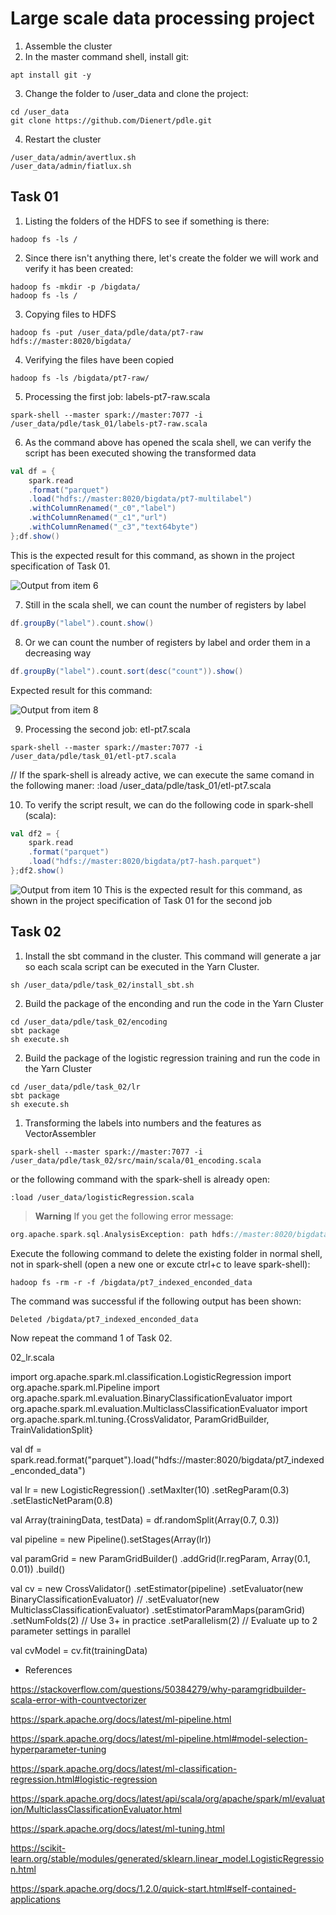 # Large scale data processing project

1. Assemble the cluster
1. In the master command shell, install git:
```
apt install git -y
```
3. Change the folder to /user_data and clone the project:
```
cd /user_data
git clone https://github.com/Dienert/pdle.git
```

4. Restart the cluster
```
/user_data/admin/avertlux.sh
/user_data/admin/fiatlux.sh
```

<!-- spark-shell
// scala version
util.Properties.versionMsg
// spark version
sc.version  -->

## Task 01

1. Listing the folders of the HDFS to see if something is there:
```
hadoop fs -ls /
```

2. Since there isn't anything there, let's create the folder we will work and verify it has been created:
```
hadoop fs -mkdir -p /bigdata/
hadoop fs -ls /
```

3. Copying files to HDFS
```
hadoop fs -put /user_data/pdle/data/pt7-raw hdfs://master:8020/bigdata/
```

4. Verifying the files have been copied
```
hadoop fs -ls /bigdata/pt7-raw/
```

5. Processing the first job: labels-pt7-raw.scala
```
spark-shell --master spark://master:7077 -i /user_data/pdle/task_01/labels-pt7-raw.scala
```

6. As the command above has opened the scala shell, we can verify the script has been executed showing the transformed data
```scala
val df = { 
	spark.read
	.format("parquet")
	.load("hdfs://master:8020/bigdata/pt7-multilabel")
	.withColumnRenamed("_c0","label")
	.withColumnRenamed("_c1","url")
	.withColumnRenamed("_c3","text64byte")
};df.show()
```

This is the expected result for this command, as shown in the project specification of Task 01.

<img src="images/output_01.png" alt="Output from item 6"/>


<!-- // sem truncar
//df.show(false) 

// Limpando todas as variáveis do spark-shell
:reset -->

7. Still in the scala shell, we can count the number of registers by label
```scala
df.groupBy("label").count.show()
```

8. Or we can count the number of registers by label and order them in a decreasing way
```scala
df.groupBy("label").count.sort(desc("count")).show()
```
Expected result for this command:

<img src="images/output_02.png" alt="Output from item 8"/>


9. Processing the second job: etl-pt7.scala
```
spark-shell --master spark://master:7077 -i /user_data/pdle/task_01/etl-pt7.scala
```

// If the spark-shell is already active, we can execute the same comand in the following maner:
:load /user_data/pdle/task_01/etl-pt7.scala

10. To verify the script result, we can do the following code in spark-shell (scala):
```scala
val df2 = { 
	spark.read
	.format("parquet")
	.load("hdfs://master:8020/bigdata/pt7-hash.parquet")
};df2.show()
```

<img src="images/output_03.png" alt="Output from item 10"/>
This is the expected result for this command, as shown in the project specification of Task 01 for the second job

<br />

## Task 02

1. Install the sbt command in the cluster. This command will generate a jar so each scala script can be executed in the Yarn Cluster.
```
sh /user_data/pdle/task_02/install_sbt.sh
```

2. Build the package of the enconding and run the code in the Yarn Cluster
```
cd /user_data/pdle/task_02/encoding
sbt package
sh execute.sh
```

2. Build the package of the logistic regression training and run the code in the Yarn Cluster
```
cd /user_data/pdle/task_02/lr
sbt package
sh execute.sh
```

1. Transforming the labels into numbers and the features as VectorAssembler
```
spark-shell --master spark://master:7077 -i /user_data/pdle/task_02/src/main/scala/01_encoding.scala
```

or the following command with the spark-shell is already open:
```
:load /user_data/logisticRegression.scala
```

> **Warning**
> If you get the following error message:

```scala
org.apache.spark.sql.AnalysisException: path hdfs://master:8020/bigdata/pt7_indexed_enconded_data already exists.
```

Execute the following command to delete the existing folder in normal shell, not in spark-shell (open a new one or excute ctrl+c to leave spark-shell):
```
hadoop fs -rm -r -f /bigdata/pt7_indexed_enconded_data
```

The command was successful if the following output has been shown:
```
Deleted /bigdata/pt7_indexed_enconded_data
```

Now repeat the command 1 of Task 02.

02_lr.scala



import org.apache.spark.ml.classification.LogisticRegression
import org.apache.spark.ml.Pipeline
import org.apache.spark.ml.evaluation.BinaryClassificationEvaluator
import org.apache.spark.ml.evaluation.MulticlassClassificationEvaluator
import org.apache.spark.ml.tuning.{CrossValidator, ParamGridBuilder, TrainValidationSplit}

val df = spark.read.format("parquet").load("hdfs://master:8020/bigdata/pt7_indexed_enconded_data")

val lr = new LogisticRegression()
  .setMaxIter(10)
  .setRegParam(0.3)
  .setElasticNetParam(0.8)

val Array(trainingData, testData) = df.randomSplit(Array(0.7, 0.3))

val pipeline = new Pipeline().setStages(Array(lr))

val paramGrid = new ParamGridBuilder()
  .addGrid(lr.regParam, Array(0.1, 0.01))
  .build()

val cv = new CrossValidator()
  .setEstimator(pipeline)
  .setEvaluator(new BinaryClassificationEvaluator)
//   .setEvaluator(new MulticlassClassificationEvaluator)
  .setEstimatorParamMaps(paramGrid)
  .setNumFolds(2)  // Use 3+ in practice
  .setParallelism(2)  // Evaluate up to 2 parameter settings in parallel

val cvModel = cv.fit(trainingData)


* References

https://stackoverflow.com/questions/50384279/why-paramgridbuilder-scala-error-with-countvectorizer

https://spark.apache.org/docs/latest/ml-pipeline.html

https://spark.apache.org/docs/latest/ml-pipeline.html#model-selection-hyperparameter-tuning

https://spark.apache.org/docs/latest/ml-classification-regression.html#logistic-regression

https://spark.apache.org/docs/latest/api/scala/org/apache/spark/ml/evaluation/MulticlassClassificationEvaluator.html

https://spark.apache.org/docs/latest/ml-tuning.html

https://scikit-learn.org/stable/modules/generated/sklearn.linear_model.LogisticRegression.html

https://spark.apache.org/docs/1.2.0/quick-start.html#self-contained-applications
